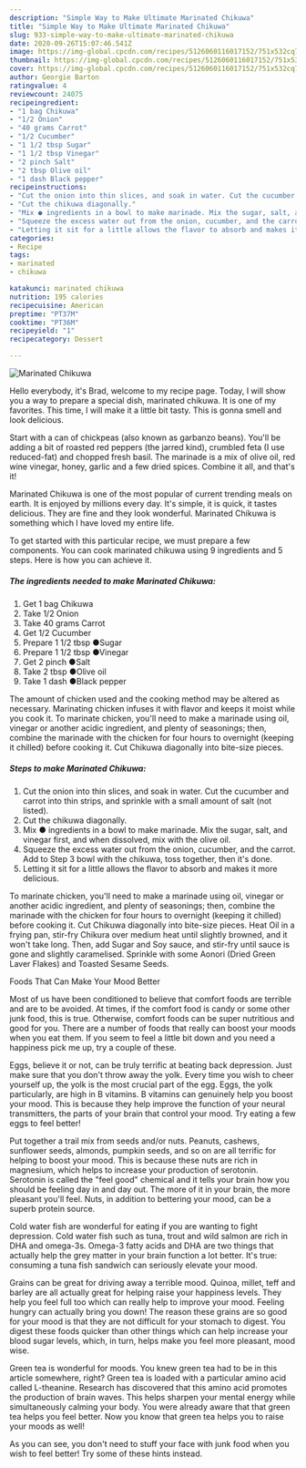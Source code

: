 ```yaml
---
description: "Simple Way to Make Ultimate Marinated Chikuwa"
title: "Simple Way to Make Ultimate Marinated Chikuwa"
slug: 933-simple-way-to-make-ultimate-marinated-chikuwa
date: 2020-09-26T15:07:46.541Z
image: https://img-global.cpcdn.com/recipes/5126060116017152/751x532cq70/marinated-chikuwa-recipe-main-photo.jpg
thumbnail: https://img-global.cpcdn.com/recipes/5126060116017152/751x532cq70/marinated-chikuwa-recipe-main-photo.jpg
cover: https://img-global.cpcdn.com/recipes/5126060116017152/751x532cq70/marinated-chikuwa-recipe-main-photo.jpg
author: Georgie Barton
ratingvalue: 4
reviewcount: 24075
recipeingredient:
- "1 bag Chikuwa"
- "1/2 Onion"
- "40 grams Carrot"
- "1/2 Cucumber"
- "1 1/2 tbsp Sugar"
- "1 1/2 tbsp Vinegar"
- "2 pinch Salt"
- "2 tbsp Olive oil"
- "1 dash Black pepper"
recipeinstructions:
- "Cut the onion into thin slices, and soak in water. Cut the cucumber and carrot into thin strips, and sprinkle with a small amount of salt (not listed)."
- "Cut the chikuwa diagonally."
- "Mix ● ingredients in a bowl to make marinade. Mix the sugar, salt, and vinegar first, and when dissolved, mix with the olive oil."
- "Squeeze the excess water out from the onion, cucumber, and the carrot. Add to Step 3 bowl with the chikuwa, toss together, then it&#39;s done."
- "Letting it sit for a little allows the flavor to absorb and makes it more delicious."
categories:
- Recipe
tags:
- marinated
- chikuwa

katakunci: marinated chikuwa 
nutrition: 195 calories
recipecuisine: American
preptime: "PT37M"
cooktime: "PT36M"
recipeyield: "1"
recipecategory: Dessert

---
```



![Marinated Chikuwa](https://img-global.cpcdn.com/recipes/5126060116017152/751x532cq70/marinated-chikuwa-recipe-main-photo.jpg)

Hello everybody, it's Brad, welcome to my recipe page. Today, I will show you a way to prepare a special dish, marinated chikuwa. It is one of my favorites. This time, I will make it a little bit tasty. This is gonna smell and look delicious.

Start with a can of chickpeas (also known as garbanzo beans). You&#39;ll be adding a bit of roasted red peppers (the jarred kind), crumbled feta (I use reduced-fat) and chopped fresh basil. The marinade is a mix of olive oil, red wine vinegar, honey, garlic and a few dried spices. Combine it all, and that&#39;s it!

Marinated Chikuwa is one of the most popular of current trending meals on earth. It is enjoyed by millions every day. It's simple, it is quick, it tastes delicious. They are fine and they look wonderful. Marinated Chikuwa is something which I have loved my entire life.


To get started with this particular recipe, we must prepare a few components. You can cook marinated chikuwa using 9 ingredients and 5 steps. Here is how you can achieve it.

<!--inarticleads1-->

##### The ingredients needed to make Marinated Chikuwa:

1. Get 1 bag Chikuwa
1. Take 1/2 Onion
1. Take 40 grams Carrot
1. Get 1/2 Cucumber
1. Prepare 1 1/2 tbsp ●Sugar
1. Prepare 1 1/2 tbsp ●Vinegar
1. Get 2 pinch ●Salt
1. Take 2 tbsp ●Olive oil
1. Take 1 dash ●Black pepper


The amount of chicken used and the cooking method may be altered as necessary. Marinating chicken infuses it with flavor and keeps it moist while you cook it. To marinate chicken, you&#39;ll need to make a marinade using oil, vinegar or another acidic ingredient, and plenty of seasonings; then, combine the marinade with the chicken for four hours to overnight (keeping it chilled) before cooking it. Cut Chikuwa diagonally into bite-size pieces. 

<!--inarticleads2-->

##### Steps to make Marinated Chikuwa:

1. Cut the onion into thin slices, and soak in water. Cut the cucumber and carrot into thin strips, and sprinkle with a small amount of salt (not listed).
1. Cut the chikuwa diagonally.
1. Mix ● ingredients in a bowl to make marinade. Mix the sugar, salt, and vinegar first, and when dissolved, mix with the olive oil.
1. Squeeze the excess water out from the onion, cucumber, and the carrot. Add to Step 3 bowl with the chikuwa, toss together, then it&#39;s done.
1. Letting it sit for a little allows the flavor to absorb and makes it more delicious.


To marinate chicken, you&#39;ll need to make a marinade using oil, vinegar or another acidic ingredient, and plenty of seasonings; then, combine the marinade with the chicken for four hours to overnight (keeping it chilled) before cooking it. Cut Chikuwa diagonally into bite-size pieces. Heat Oil in a frying pan, stir-fry Chikura over medium heat until slightly browned, and it won&#39;t take long. Then, add Sugar and Soy sauce, and stir-fry until sauce is gone and slightly caramelised. Sprinkle with some Aonori (Dried Green Laver Flakes) and Toasted Sesame Seeds. 

Foods That Can Make Your Mood Better


Most of us have been conditioned to believe that comfort foods are terrible and are to be avoided. At times, if the comfort food is candy or some other junk food, this is true. Otherwise, comfort foods can be super nutritious and good for you. There are a number of foods that really can boost your moods when you eat them. If you seem to feel a little bit down and you need a happiness pick me up, try a couple of these.

Eggs, believe it or not, can be truly terrific at beating back depression. Just make sure that you don't throw away the yolk. Every time you wish to cheer yourself up, the yolk is the most crucial part of the egg. Eggs, the yolk particularly, are high in B vitamins. B vitamins can genuinely help you boost your mood. This is because they help improve the function of your neural transmitters, the parts of your brain that control your mood. Try eating a few eggs to feel better!

Put together a trail mix from seeds and/or nuts. Peanuts, cashews, sunflower seeds, almonds, pumpkin seeds, and so on are all terrific for helping to boost your mood. This is because these nuts are rich in magnesium, which helps to increase your production of serotonin. Serotonin is called the "feel good" chemical and it tells your brain how you should be feeling day in and day out. The more of it in your brain, the more pleasant you'll feel. Nuts, in addition to bettering your mood, can be a superb protein source.

Cold water fish are wonderful for eating if you are wanting to fight depression. Cold water fish such as tuna, trout and wild salmon are rich in DHA and omega-3s. Omega-3 fatty acids and DHA are two things that actually help the grey matter in your brain function a lot better. It's true: consuming a tuna fish sandwich can seriously elevate your mood. 

Grains can be great for driving away a terrible mood. Quinoa, millet, teff and barley are all actually great for helping raise your happiness levels. They help you feel full too which can really help to improve your mood. Feeling hungry can actually bring you down! The reason these grains are so good for your mood is that they are not difficult for your stomach to digest. You digest these foods quicker than other things which can help increase your blood sugar levels, which, in turn, helps make you feel more pleasant, mood wise.

Green tea is wonderful for moods. You knew green tea had to be in this article somewhere, right? Green tea is loaded with a particular amino acid called L-theanine. Research has discovered that this amino acid promotes the production of brain waves. This helps sharpen your mental energy while simultaneously calming your body. You were already aware that that green tea helps you feel better. Now you know that green tea helps you to raise your moods as well!

As you can see, you don't need to stuff your face with junk food when you wish to feel better! Try  some  of  these  hints  instead.

